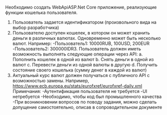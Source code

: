 Необходимо создать WebApiASP.Net Core приложение, реализующие функции кошелька пользователя.
1. Пользователь задается идентификатором (произвольного вида на выбор разработчика)
2. Пользователю доступен кошелек, в котором он может хранить деньги в различных валютах. Одновременно может быть несколько валют. Например:
-Пользователь1: 10000RUB, 100USD, 200EUR
-Пользователь2: 300000IDR3.
Пользователь должен иметь возможность выполнять следующие операции через API:
a. Пополнить кошелек в одной из валют
b. Снять деньги в одной из валют
c. Перевести деньги из одной валюты в другую
d. Получить состояние своего кошелька (сумму денег в каждой из валют)
4. Актуальный курс валют должен получаться с публичного API с возможностью замены. 
Например, https://www.ecb.europa.eu/stats/eurofxref/eurofxref-daily.xml
Примечания:
-Аутентификация пользователя не требуется
-UI нетребуется
-Необходимо, чтобы код был промышленного качества
-При возникновении вопросов по поводу задания, можно сделать допущение самостоятельно, описав в сопроводительном документе
